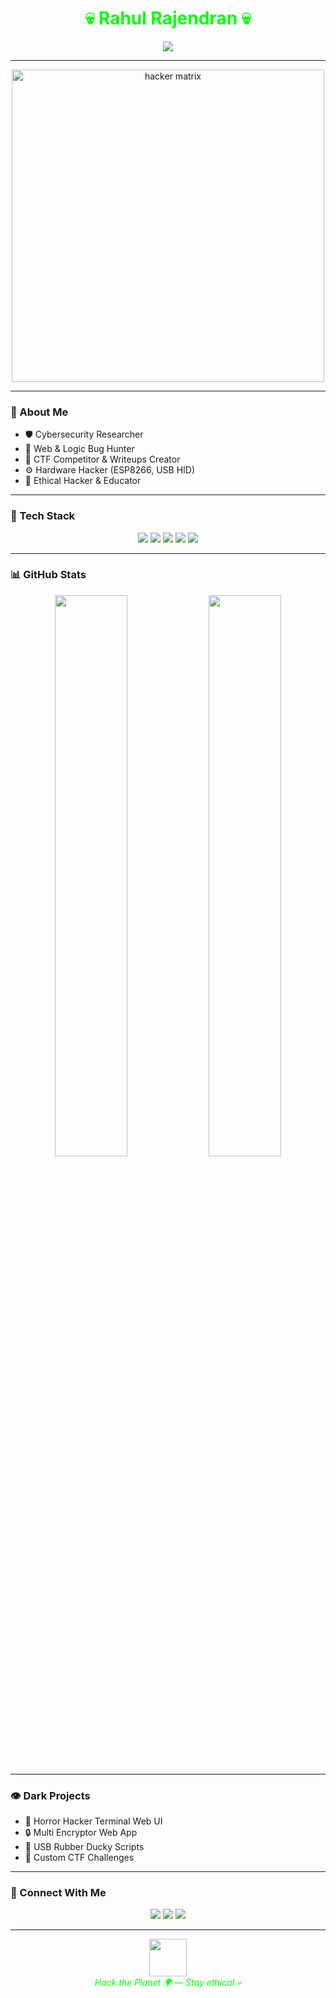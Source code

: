 <!-- README.md for Rahul Rajendran -->

<h1 align="center" style="color:#00FF00;">💀 Rahul Rajendran 💀</h1>

<p align="center">
  <img src="https://readme-typing-svg.demolab.com?font=Fira+Code&weight=500&size=22&pause=1000&color=00FF00&center=true&vCenter=true&repeat=true&width=500&lines=Cyber+Security+Researcher;Bug+Hunter+%F0%9F%90%9C+%7C+CTF+Player+%F0%9F%94%AB;Hardware+Hacker+%F0%9F%94%8C;Ethical+Hacker+%F0%9F%92%BB;Fear+Me+in+Your+Terminal..." />
</p>

---

<p align="center">
  <img src="https://media.giphy.com/media/IeRdg7zscr7ChX4V6M/giphy.gif" width="500" alt="hacker matrix"/>
</p>

---

### 🧠 About Me

- 🛡️ Cybersecurity Researcher
- 🐞 Web & Logic Bug Hunter
- 🧠 CTF Competitor & Writeups Creator
- ⚙️ Hardware Hacker (ESP8266, USB HID)
- 🧪 Ethical Hacker & Educator

---

### 🧰 Tech Stack

<p align="center">
  <img src="https://img.shields.io/badge/Python-00ff00?style=for-the-badge&logo=python&logoColor=black" />
  <img src="https://img.shields.io/badge/Flask-00ff00?style=for-the-badge&logo=flask&logoColor=black" />
  <img src="https://img.shields.io/badge/Kali-00ff00?style=for-the-badge&logo=kalilinux&logoColor=black" />
  <img src="https://img.shields.io/badge/Burpsuite-00ff00?style=for-the-badge&logo=burpsuite&logoColor=black" />
  <img src="https://img.shields.io/badge/Arduino-00ff00?style=for-the-badge&logo=arduino&logoColor=black" />
</p>

---

### 📊 GitHub Stats

<p align="center">
  <img src="https://github-readme-stats.vercel.app/api?username=rahulrajendran&show_icons=true&theme=chartreuse-dark&hide_border=true" width="48%" />
  <img src="https://github-readme-stats.vercel.app/api/top-langs/?username=rahulrajendran&layout=compact&theme=chartreuse-dark&hide_border=true" width="48%" />
</p>

---

### 👁️ Dark Projects

- 👻 Horror Hacker Terminal Web UI
- 🔒 Multi Encryptor Web App
- 💉 USB Rubber Ducky Scripts
- 🎯 Custom CTF Challenges

---

### 🔗 Connect With Me

<p align="center">
  <a href="mailto:rahul@example.com"><img src="https://img.shields.io/badge/Email-00ff00?style=for-the-badge&logo=gmail&logoColor=black" /></a>
  <a href="https://instagram.com/rahulrajendran"><img src="https://img.shields.io/badge/Instagram-00ff00?style=for-the-badge&logo=instagram&logoColor=black" /></a>
  <a href="https://linkedin.com/in/rahulrajendran"><img src="https://img.shields.io/badge/LinkedIn-00ff00?style=for-the-badge&logo=linkedin&logoColor=black" /></a>
</p>

---

<p align="center">
  <img src="https://media.giphy.com/media/hvRJCLFzcasrR4ia7z/giphy.gif" width="60"/>
  <br>
  <i style="color:#00FF00;">Hack the Planet 🌍 — Stay ethical 💀</i>
</p>
